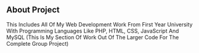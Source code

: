 <h2>About Project</h2>

This Includes All Of My Web Development Work From First Year University With Programming Languages Like PHP, HTML, CSS, JavaScript And MySQL (This Is My Section Of Work Out Of The Larger Code For The Complete Group Project)
